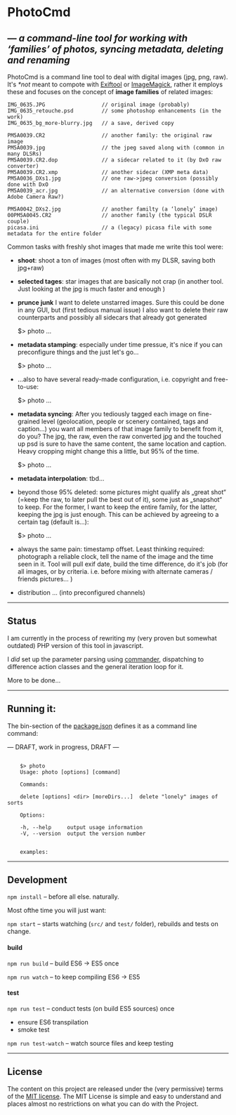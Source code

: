 # PhotoCmd

## — _a command-line tool for working with ‘families’ of photos, syncing metadata, deleting and renaming_

PhotoCmd is a command line tool to deal with digital images (jpg, png, raw). It's _*not_ meant to compote with [Exiftool](http://owl.phy.queensu.ca/~phil/exiftool/) or [ImageMagick](https://www.imagemagick.org/script/index.php), rather it employs these and focuses on the concept of **image families** of related images:

	IMG_0635.JPG                  // original image (probably)
	IMG_0635_retouche.psd         // some photoshop enhancements (in the work)
	IMG_0635_bg_more-blurry.jpg   // a save, derived copy

	PM5A0039.CR2                  // another family: the original raw image
	PM5A0039.jpg                  // the jpeg saved along with (common in many DLSRs)
	PM5A0039.CR2.dop              // a sidecar related to it (by DxO raw converter)
	PM5A0039.CR2.xmp              // another sidecar (XMP meta data)
	PM5A0036_DXs1.jpg             // one raw->jpeg conversion (possibly done with DxO
	PM5A0039_acr.jpg              // an alternative conversion (done with Adobe Camera Raw?)

    PM5A0042_DXs2.jpg             // another familty (a ‘lonely’ image)
    00PM5A0045.CR2                // another family (the typical DSLR couple)
	picasa.ini                    // a (legacy) picasa file with some metadata for the entire folder


Common tasks with freshly shot images that made me write this tool were:

* **shoot**: shoot a ton of images (most often with my DLSR, saving both jpg+raw)
* **selected tages**: star images that are basically not crap (in another tool. Just looking at the jpg is much faster and enough )

* **prunce junk** I want to delete unstarred images. Sure this could be done in any GUI, but (first tedious manual issue) I also want to delete their raw counterparts and possibly all sidecars that already got generated

    $> photo ...

* **metadata stamping**: especially under time pressue, it's nice if you can preconfigure things and the just let's go...

    $> photo ...

* ...also to have several ready-made configuration, i.e. copyright and free-to-use:

    $> photo ...

* **metadata syncing**: After you tediously tagged each image on fine-grained level (geolocation, people or scenery contained, tags and caption...) you want all members of that image family to benefit from it, do you? The jpg, the raw, even the raw converted jpg and the touched up psd is sure to have the same content, the same location and caption. Heavy cropping might change this a little, but 95% of the time.

    $> photo ...

* **metadata interpolation**: tbd...


* beyond those 95% deleted: some pictures might qualify als „great shot“ (=keep the raw, to later pull the best out of it), some just as „snapshot“ to keep. For the former, I want to keep the entire family, for the latter, keeping the jpg is just enough. This can be achieved by agreeing to a certain tag (default is...):

    $> photo ...

* always the same pain: timestamp offset. Least thinking required: photograph a reliable clock, tell the name of the image and the time seen in it. Tool will pull exif date, build the time difference, do it's job (for all images, or by criteria. i.e. before mixing with alternate cameras / friends pictures... )


* distribution ... (into preconfigured channels)

----
## Status

I am currently in the process of rewriting my (very proven but somewhat outdated) PHP version of this tool in javascript.

I _did_ set up the parameter parsing using [commander](https://github.com/tj/commander.js), dispatching to difference action classes and the general iteration loop for it.

More to be done...

----
## Running it:

The bin-section of the [package.json](package.json) defines it as a command line command:

— DRAFT, work in progress, DRAFT —

```

	$> photo
	Usage: photo [options] [command]

	Commands:

	delete [options] <dir> [moreDirs...]  delete "lonely" images of sorts

	Options:

	-h, --help     output usage information
	-V, --version  output the version number


	examples:

```

----
## Development

`npm install` – before all else. naturally.

Most ofthe time you will just want:

`npm start` – starts watching (`src/` and `test/` folder), rebuilds and tests on change.

#### build

`npm run build` – build ES6 → ES5 once

`npm run watch` – to keep compiling ES6 → ES5

#### test

`npm run test` – conduct tests (on build ES5 sources) once
* ensure ES6 transpilation
* smoke test

`npm run test-watch` – watch source files and keep testing

----
## License

The content on this project are released under the (very permissive) terms of the [MIT license](LICENSE). The MIT License is simple and easy to understand and places almost no restrictions on what you can do with the Project.
